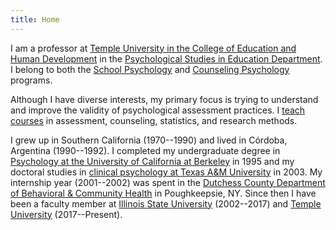```yaml
---
title: Home
---
```


I am a professor at [Temple University in the College of Education and Human Development](https://education.temple.edu/) in the [Psychological Studies in Education Department](https://education.temple.edu/pse). I belong to both the [School Psychology](https://www.temple.edu/academics/degree-programs/school-psychology-phd-ed-scps-phd) and [Counseling Psychology](https://education.temple.edu/counseling) programs. 

Although I have diverse interests, my primary focus is trying to understand and improve the validity of psychological assessment practices. I [teach courses](/courses) in assessment, counseling, statistics, and research methods.

I grew up in Southern California (1970--1990) and lived in C&oacute;rdoba, Argentina (1990--1992). I completed my undergraduate degree in [Psychology at the University of California at Berkeley](https://psychology.berkeley.edu/) in 1995 and my doctoral studies in [clinical psychology at Texas A&M University](https://liberalarts.tamu.edu/psychology/phd/clinical/) in 2003. My internship year (2001--2002) was spent in the [Dutchess County Department of Behavioral & Community Health](https://www.dutchessny.gov/Departments/DBCH/dbch.htm) in Poughkeepsie, NY. Since then I have been a faculty member at [Illinois State University](https://psychology.illinoisstate.edu/) (2002--2017) and [Temple University](https://education.temple.edu/) (2017--Present).

